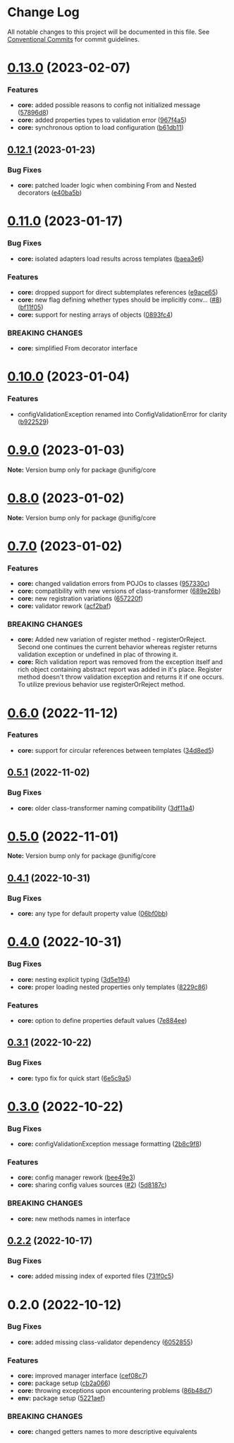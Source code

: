 # Change Log

All notable changes to this project will be documented in this file.
See [Conventional Commits](https://conventionalcommits.org) for commit guidelines.

# [0.13.0](https://github.com/Matii96/unifig/compare/v0.12.1...v0.13.0) (2023-02-07)

### Features

- **core:** added possible reasons to config not initialized message ([57896d8](https://github.com/Matii96/unifig/commit/57896d80087588acc3374e9ae35d07e5f148179c))
- **core:** added properties types to validation error ([967f4a5](https://github.com/Matii96/unifig/commit/967f4a59d58a351f099e331d0177aa17b2e545d2))
- **core:** synchronous option to load configuration ([b61db11](https://github.com/Matii96/unifig/commit/b61db111fb84d13a7d99c9d7b237b33727a01bb9))

## [0.12.1](https://github.com/Matii96/unifig/compare/v0.11.0...v0.12.1) (2023-01-23)

### Bug Fixes

- **core:** patched loader logic when combining From and Nested decorators ([e40ba5b](https://github.com/Matii96/unifig/commit/e40ba5b05d0c04b1b874e7c90af1d577cc0bd08f))

# [0.11.0](https://github.com/Matii96/unifig/compare/v0.10.0...v0.11.0) (2023-01-17)

### Bug Fixes

- **core:** isolated adapters load results across templates ([baea3e6](https://github.com/Matii96/unifig/commit/baea3e6a483f296e775c6a63409689b41d1fcc3f))

### Features

- **core:** dropped support for direct subtemplates references ([e9ace65](https://github.com/Matii96/unifig/commit/e9ace65c0fac774b352d019ddb8feb03f7f5565c))
- **core:** new flag defining whether types should be implicitly conv… ([#8](https://github.com/Matii96/unifig/issues/8)) ([bf11f05](https://github.com/Matii96/unifig/commit/bf11f0583f9ecab4842c1f0d3ee58d3a0ba80408))
- **core:** support for nesting arrays of objects ([0893fc4](https://github.com/Matii96/unifig/commit/0893fc46ac43cdf4a4182e8517c5a3542e33587e))

### BREAKING CHANGES

- **core:** simplified From decorator interface

# [0.10.0](https://github.com/Matii96/unifig/compare/v0.9.0...v0.10.0) (2023-01-04)

### Features

- configValidationException renamed into ConfigValidationError for clarity ([b922529](https://github.com/Matii96/unifig/commit/b9225290106f689a006f88fac84d8ed72fe18ba5))

# [0.9.0](https://github.com/Matii96/unifig/compare/v0.8.0...v0.9.0) (2023-01-03)

**Note:** Version bump only for package @unifig/core

# [0.8.0](https://github.com/Matii96/unifig/compare/v0.7.0...v0.8.0) (2023-01-02)

**Note:** Version bump only for package @unifig/core

# [0.7.0](https://github.com/Matii96/unifig/compare/v0.6.1...v0.7.0) (2023-01-02)

### Features

- **core:** changed validation errors from POJOs to classes ([957330c](https://github.com/Matii96/unifig/commit/957330c2a8b45177bae4d81b71ca445e603491fe))
- **core:** compatibility with new versions of class-transformer ([689e26b](https://github.com/Matii96/unifig/commit/689e26b4190f81b5a555aa0a319552c8d2fa62da))
- **core:** new registration variations ([657220f](https://github.com/Matii96/unifig/commit/657220f6240ccd9ee9635eb2755bee3ad1fda7ff))
- **core:** validator rework ([acf2baf](https://github.com/Matii96/unifig/commit/acf2baf8084754b4ac33294b355e7419a7d161d3))

### BREAKING CHANGES

- **core:** Added new variation of register method - registerOrReject. Second one continues the
  current behavior whereas register returns validation exception or undefined in plac of throwing it.
- **core:** Rich validation report was removed from the exception itself and rich object
  containing abstract report was added in it's place. Register method doesn't throw validation
  exception and returns it if one occurs. To utilize previous behavior use registerOrReject method.

# [0.6.0](https://github.com/Matii96/unifig/compare/v0.5.1...v0.6.0) (2022-11-12)

### Features

- **core:** support for circular references between templates ([34d8ed5](https://github.com/Matii96/unifig/commit/34d8ed51e4820eb711bba8fdfa5a3042729f83cb))

## [0.5.1](https://github.com/Matii96/unifig/compare/v0.5.0...v0.5.1) (2022-11-02)

### Bug Fixes

- **core:** older class-transformer naming compatibility ([3df11a4](https://github.com/Matii96/unifig/commit/3df11a47e8b4d6cc9fb661bf64b178bd5a126a97))

# [0.5.0](https://github.com/Matii96/unifig/compare/v0.4.1...v0.5.0) (2022-11-01)

**Note:** Version bump only for package @unifig/core

## [0.4.1](https://github.com/Matii96/unifig/compare/v0.4.0...v0.4.1) (2022-10-31)

### Bug Fixes

- **core:** any type for default property value ([06bf0bb](https://github.com/Matii96/unifig/commit/06bf0bb601aa7ce9925aa286e27c8f6dc0ccd058))

# [0.4.0](https://github.com/Matii96/unifig/compare/v0.3.1...v0.4.0) (2022-10-31)

### Bug Fixes

- **core:** nesting explicit typing ([3d5e194](https://github.com/Matii96/unifig/commit/3d5e1948eb0458dc8d0a53bf4db9c345a555e673))
- **core:** proper loading nested properties only templates ([8229c86](https://github.com/Matii96/unifig/commit/8229c86b4664f00832a72f596bfd7bdab073601b))

### Features

- **core:** option to define properties default values ([7e884ee](https://github.com/Matii96/unifig/commit/7e884ee2120734ca4fa497b9348c4d15004f0967))

## [0.3.1](https://github.com/Matii96/unifig/compare/v0.3.0...v0.3.1) (2022-10-22)

### Bug Fixes

- **core:** typo fix for quick start ([6e5c9a5](https://github.com/Matii96/unifig/commit/6e5c9a5ed19bbc9fdf2b2f8431ecd9fedfcfa1c7))

# [0.3.0](https://github.com/Matii96/unifig/compare/v0.2.3...v0.3.0) (2022-10-22)

### Bug Fixes

- **core:** configValidationException message formatting ([2b8c9f8](https://github.com/Matii96/unifig/commit/2b8c9f88d73bd47413a9fc4ed18728aa43625f33))

### Features

- **core:** config manager rework ([bee49e3](https://github.com/Matii96/unifig/commit/bee49e396f83e6263d82b449515fe9ccd54babce))
- **core:** sharing config values sources ([#2](https://github.com/Matii96/unifig/issues/2)) ([5d8187c](https://github.com/Matii96/unifig/commit/5d8187c8b999b61b2dc7a02c7cf895c2313a66bc))

### BREAKING CHANGES

- **core:** new methods names in interface

## [0.2.2](https://github.com/Matii96/unifig/compare/v0.2.1...v0.2.2) (2022-10-17)

### Bug Fixes

- **core:** added missing index of exported files ([731f0c5](https://github.com/Matii96/unifig/commit/731f0c57ee8446b5c8b3e671bf59924e24f8e92d))

# 0.2.0 (2022-10-12)

### Bug Fixes

- **core:** added missing class-validator dependency ([6052855](https://github.com/Matii96/unifig/commit/60528552db7396b967907cd262cecb3612f7293a))

### Features

- **core:** improved manager interface ([cef08c7](https://github.com/Matii96/unifig/commit/cef08c77b380c5c063969821829adc309705f927))
- **core:** package setup ([cb2a066](https://github.com/Matii96/unifig/commit/cb2a066f4d40dfa31779cb187067f7134204ac3b))
- **core:** throwing exceptions upon encountering problems ([86b48d7](https://github.com/Matii96/unifig/commit/86b48d7166ba79a75755ade0a791271277d7c521))
- **env:** package setup ([5221aef](https://github.com/Matii96/unifig/commit/5221aeff7ac7b071619be5f6c9e537bb74cdacb8))

### BREAKING CHANGES

- **core:** changed getters names to more descriptive equivalents

